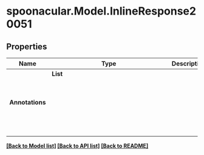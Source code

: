 # spoonacular.Model.InlineResponse20051
## Properties

Name | Type | Description | Notes
------------ | ------------- | ------------- | -------------
**Annotations** | **List<Object>** |  | 

[[Back to Model list]](../README.md#documentation-for-models) [[Back to API list]](../README.md#documentation-for-api-endpoints) [[Back to README]](../README.md)


